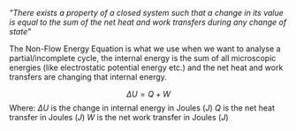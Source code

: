 *"There exists a property of a closed system such that a change in its value is equal to the sum of the net heat and work transfers during any change of state"* 

The Non-Flow Energy Equation is what we use when we want to analyse a partial/incomplete cycle, the internal energy is the sum of all microscopic energies (like electrostatic potential energy etc.) and the net heat and work transfers are changing that internal energy.

$$\Delta U = Q + W$$
Where:
$\Delta U$ is the change in internal energy in Joules ($J$)
$Q$ is the net heat transfer in Joules ($J$)
$W$ is the net work transfer in Joules ($J$)
